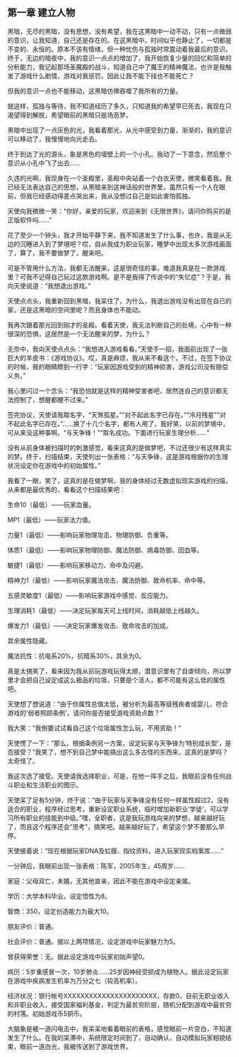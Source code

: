 ## 第一章 建立人物


黑暗，无尽的黑暗，没有思想，没有希望，我在这黑暗中一动不动，只有一点微弱的意识，让我知道，自己还是存在的。在这黑暗中，时间似乎也静止了，一切都是不变的、永恒的。原本不该有情绪，但一种忧伤与孤独时常震动着我最后的意识。终于，无边的暗夜中，我的意识一点点的增加了，我开始恢复少量的回忆和简单的分析能力，我记起那场圣魔殿的战斗，知道自己中了魔王的精神魔法，也许是我触发了游戏什么剧情，游戏对我惩罚，因此让我不能下线也不能死亡？

但我的意识一点也不能移动，这黑暗仿佛吞噬了我所有的力量。

就这样，孤独与等待，我不知道经历了多久，只知道我的希望早已死去，我现在只渴望得到解脱，希望眼前的黑暗只是场恶梦。

黑暗中出现了一点灰色的光，我看着那光，从光中感受到力量，渐渐的，我的意识可以移动了，我慢慢地向光走去。

终于到达了光的源头，象是黑色的墙壁上的一个小孔。我动了一下意念，然后整个意识从小孔中飞了出去……

久违的光啊，我现身在一个圣殿里，圣殿中央站着一个白衣天使，微笑看着我。我已经无法表达自己的思想，从黑暗来到这神话般的世界里，虽然只有一个人在眼前，但我已经感动得差点哭出来，我从没想过自己是如此害怕孤独。

天使向我微微一笑：“你好，亲爱的玩家，欢迎来到《无限世界》，请问你购买的是正版软件吗……”

花了至少一个钟头，我才开始平静下来，我不知道发生了什么事，也许，我是从无边的沉睡进入到了梦境吧？哎，自从我成为职业玩家，睡梦中出现太多次游戏画面了，算了，我不要做梦了，醒来吧。

可是不管用什么方法，我都无法醒来，这是很奇怪的事，难道我真是在一款游戏里？可我不记得自己玩过这款游戏啊。是不是我得了传说中的“失忆症”？于是，我向天使说道：“我想退出游戏。”

天使点点头，我重新回到黑暗，我呆住了，为什么，我退出游戏没有出现在自已的家，还是这黑暗的空间里呢？而且身体也不能动。

我再次跟着那光回到刚才的圣殿。看着天使，我无法判断自己的处境，心中有一种很深的恐惧，这居然是一个无法醒来的梦，为什么？

无奈中，我向天使点点头：“我想进入游戏看看。”天使手一招，我面前出现了一张巨大的羊皮书：《游戏协议》。哎，真是麻烦，我从来不看这个。不过，在签下协议的时候，我的眼睛瞟到一行字：“玩家因游戏受到的精神损害，游戏公司没有赔偿义务。”

我心里闪过一个念头：“我恐怕就是这样的精神受害者吧，居然连自己的意识都无法控制了，想醒都醒不过来。”

签完协议，天使请我取名字，“天煞孤星。”“对不起此名字已存在。”“冷月残星”“对不起此名字已存在。”……换了十几个名字，都有人用了，我好笑，以前的梦境中，可从来没这种事啊。“与天争锋！”“取名成功。下面进行玩家生理分析……”

没有从前身体被扫描时的刺激感觉，看来这真的是做梦吧，不过还很少有这样真实的梦。终于，扫描结束，天使列出一张表格：“与天争锋，这是游戏根据你的生理状况设定你在游戏中的初始属性。”

我看了一眼，笑了，这真的是在做梦啊，我的身体经过无数虚拟现实游戏的扫描，从来都是最优秀的，看看这个扫描结果吧：

生命10（最低）——玩家血量。

MP1（最低）——玩家法力值。

力量1（最低）——影响玩家物理攻击、物理防御、负重等。

体质1（最低）——影响玩家物理防御、魔法防御、病毒防御、回血等。

敏捷1（最低）——影响玩家移动力、命中及闪避。

精神力1（最低）——影响玩家魔法攻击、魔法防御、致命机率、命中等。

五感灵敏度1（最低）——影响玩家游戏中感觉、反应能力。

生理消耗1（最低）——决定玩家每天可上线时间，消耗越低上线越久。

爆发力1（最低）——决定玩家爆发攻击、致命攻击的加成。

其余属性隐藏。

魔法抗性：抗电系20%，抗暗系30%，其余为0。

真是太搞笑了，看来因为我从前玩游戏玩得太顺，潜意识里有了自虐倾向，所以梦里才会把自己设定成这么极品的垃圾，只要是个活人，都不可能有这么低的属性吧。

天使想了想说道：“由于你属性总值太低，被分析为最高等级残疾者或婴儿，符合游戏的‘弱者照顾条例’，请问你是否接受游戏资助点数？”

我大笑：“我倒要试试看自己这个垃圾属性怎么玩，不用资助！”

天使愣了一下：“那么，根据条例另一方案，设定玩家与天争锋为‘特别成长型’，是否接受？”我笑了，想不到自己梦中能搞出这么多古怪的东西来，这真的是梦吗？太奇怪了。

我这次选了接受。天使请我选择职业，可是，在他一挥手之后，我眼前没有任何战斗职业和生活职业的图示。

天使呆了足有5分钟，终于说：“由于玩家与天争锋没有任何一样属性超过2，没有适合的职业，程序经过思考，重新设定职业系统，临时增加新职业‘学徒’，可以学习所有职业的技能到中级。”嘿，全职者，这是我玩游戏向来的梦想，越来越好玩了，而且这个程序还会“思考”，搞笑吧。越来越好玩了，希望这个梦不要那么早停。

天使接着说：“现在根据玩家DNA及虹膜、指纹资料，进入玩家现实档案库……”

一分钟后，我眼前出现一张表格：陈军，2005年生，45周岁……

家庭：父母双亡，未婚，无其他直亲，因此不能在游戏中设定亲属。

学历：大学本科毕业。设定悟性为8。

智商：350，设定创造能力为最大10。

朋友评价：普通。

社会评价：普通。据以上两项情况，设定游戏中玩家魅力为5。

曾获得荣誉：无。据此设定游戏中玩家初始声望0。

病历：5岁重感冒一次，10岁肺炎……25岁因神经受损成为植物人。据此设定玩家在游戏中疾病发生机率为万分之七（较高机率）。

经济状况：银行帐号XXXXXXXXXXXXXXXXXXXXXX，存款0，目前无职业收入和非职业收入，接受国家福利基金，判定为最贫穷阶层，随机分配到游戏中最贫穷的村落。初始游戏币5铜币。

大脑象是被一道闪电击中，我呆呆地看着眼前的表格，感觉眼前一片空白，不知道发生了什么。在我的呆滞中，系统限定时间到了，自动确认，自动模拟玩家相貌结束，眼前一道白光，我被传送到了游戏世界。





